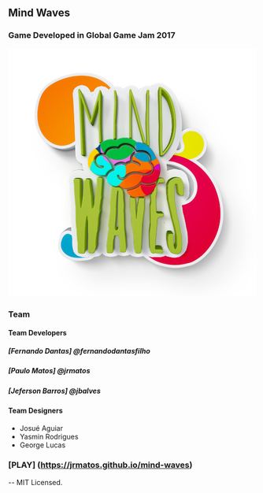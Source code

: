 ## Mind Waves

### Game Developed in Global Game Jam 2017

![GitHub Logo](/sprites/Banner.png)

### Team

#### Team Developers

##### [Fernando Dantas] @fernandodantasfilho
##### [Paulo Matos] @jrmatos
##### [Jeferson Barros] @jbalves
  
#### Team Designers

  * Josué Aguiar
  * Yasmin Rodrigues
  * George Lucas
  
### [PLAY] (https://jrmatos.github.io/mind-waves)

--
MIT Licensed.

